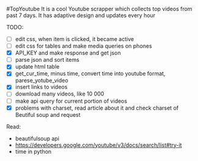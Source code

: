 #TopYoutube
It is a cool Youtube scrapper which collects top videos from past 7 days. It has adaptive design and updates every hour

TODO:

- [ ] edit css, when item is clicked, it became active
- [ ] edit css for tables and make media queries on phones
- [x] API_KEY and make response and get json
- [ ] parse json and sort items
- [x] update html table
- [x] get_cur_time, minus time, convert time into youtube format, parese_yotube_video
- [x] insert links to videos
- [ ] download many videos, like 10 000 
- [ ] make api query for current portion of videos
- [x] problems with charset, read article about it and check charset of Beutiful soup and
request

Read:

* beautifulsoup api
* https://developers.google.com/youtube/v3/docs/search/list#try-it
* time in python